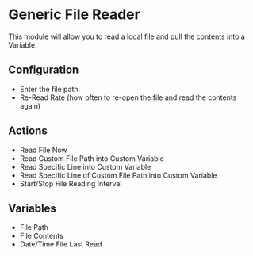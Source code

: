 # Generic File Reader
This module will allow you to read a local file and pull the contents into a Variable.

## Configuration
* Enter the file path.
* Re-Read Rate (how often to re-open the file and read the contents again)

## Actions

* Read File Now
* Read Custom File Path into Custom Variable
* Read Specific Line into Custom Variable
* Read Specific Line of Custom File Path into Custom Variable
* Start/Stop File Reading Interval

## Variables

* File Path
* File Contents
* Date/Time File Last Read
